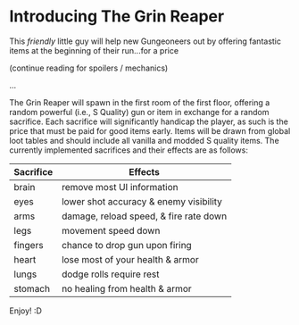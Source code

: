 # Introducing The Grin Reaper

This *friendly* little guy will help new Gungeoneers out by offering fantastic items at the beginning of their run...for a price

(continue reading for spoilers / mechanics)

...

The Grin Reaper will spawn in the first room of the first floor, offering a random powerful (i.e., S Quality) gun or item in exchange for a random sacrifice. Each sacrifice will significantly handicap the player, as such is the price that must be paid for good items early. Items will be drawn from global loot tables and should include all vanilla and modded S quality items. The currently implemented sacrifices and their effects are as follows:

| Sacrifice   | Effects |
| ----------- | ----------- |
| brain       | remove most UI information |
| eyes        | lower shot accuracy & enemy visibility |
| arms        | damage, reload speed, & fire rate down |
| legs        | movement speed down |
| fingers     | chance to drop gun upon firing |
| heart       | lose most of your health & armor |
| lungs       | dodge rolls require rest |
| stomach     | no healing from health & armor |

Enjoy! :D
